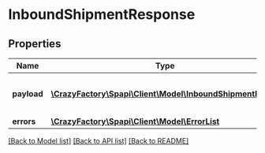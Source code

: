 # InboundShipmentResponse

## Properties
Name | Type | Description | Notes
------------ | ------------- | ------------- | -------------
**payload** | [**\CrazyFactory\Spapi\Client\Model\InboundShipmentResult**](InboundShipmentResult.md) | The payload for this operation. | [optional] 
**errors** | [**\CrazyFactory\Spapi\Client\Model\ErrorList**](ErrorList.md) |  | [optional] 

[[Back to Model list]](../README.md#documentation-for-models) [[Back to API list]](../README.md#documentation-for-api-endpoints) [[Back to README]](../README.md)


